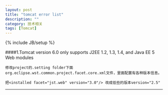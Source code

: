 ```yaml
---
layout: post
title: "tomcat error list"
description: ""
category: 技术相关
tags: [Tomcat]
---
```

{% include JB/setup %}



####1.Tomcat version 6.0 only supports J2EE 1.2, 1.3, 1.4, and Java EE 5 Web modules


	修改project的.setting folder下面org.eclipse.wst.common.project.facet.core.xml文件，里面配置有各种版本信息。

	把<installed facet="jst.web" version="3.0"/> 改成低些的版本version="2.5" 




---
